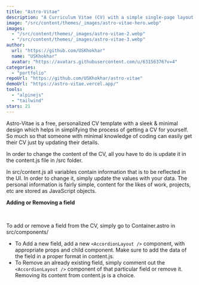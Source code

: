 ```yaml
---
title: "Astro-Vitae"
description: "A Curriculum Vitae (CV) with a simple single-page layout. Just update your details in javascript variables and objects, and your CV is live."
image: "/src/content/themes/_images/astro-vitae-hero.webp"
images:
  - "/src/content/themes/_images/astro-vitae-2.webp"
  - "/src/content/themes/_images/astro-vitae-3.webp"
author:
  url: "https://github.com/USKhokhar"
  name: "USKhokhar"
  avatar: "https://avatars.githubusercontent.com/u/63156376?v=4"
categories:
  - "portfolio"
repoUrl: "https://github.com/USKhokhar/astro-vitae"
demoUrl: "https://astro-vitae.vercel.app/"
tools:
  - "alpinejs"
  - "tailwind"
stars: 21
---
```


<p>
  Astro-Vitae is a free, personalized CV template with a sleek &amp; minimal design which helps in
  simplifying the process of getting a CV for yourself. So much so that someone with minimal
  knowledge of coding can easily get their CV just by updating their details.
</p>
<p>
  In order to change the content of the CV, all you have to do is update it in the content.js file
  in /src folder.
</p>
<p>
  In src/content.js all variables contain information that is to be reflected in the UI. In order to
  change it, simply update the values with your data. The personal information is fairly simple,
  content for the likes of work, projects, etc are stored as JavaScript objects.
</p>
<p><strong>Adding or Removing a field</strong></p>
<p><br /></p>
<p>To add or remove a field from the CV, simply go to Container.astro in src/components/</p>
<ul>
  <li>
    To Add a new field, add a new <code>&lt;AccordionLayout /&gt;</code> component, with appropriate props and
    child component. Make sure to add the data of the field in a proper format in content.js.
  </li>
  <li>
    To Remove an already existing field, simply comment out the <code>&lt;AccordionLayout /&gt;</code> component
    of that particular field or remove it. Removing its content from content.js is a choice.
  </li>
</ul>
